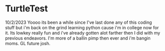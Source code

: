 # TurtleTest
10/2/2023 Yoooo its been a while since I've last done any of this coding stuff but i'm back on the grind learning python cause i'm in college now for it. Its lowkey really fun and i've already gotten alot farther then I did with my previous endeavors. I'm more of a ballin pimp then ever and i'm bangin moms. GL future josh.
